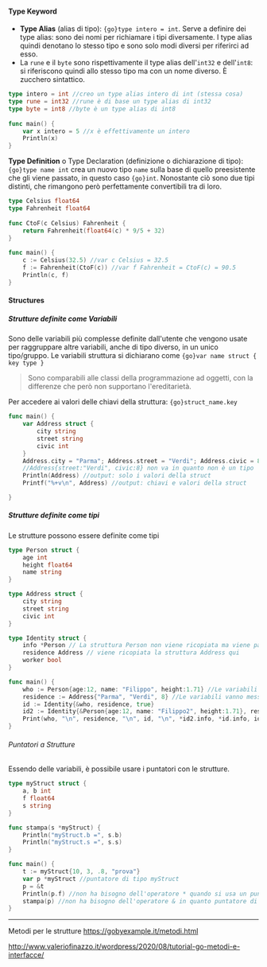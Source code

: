 #### Type Keyword
- **Type Alias** (alias di tipo): `{go}type intero = int`. Serve a definire dei type alias: sono dei nomi per richiamare i tipi diversamente. I type alias quindi denotano lo stesso tipo e sono solo modi diversi per riferirci ad esso.
- La `rune` e il `byte` sono rispettivamente il type alias dell'`int32` e dell'`int8`: si riferiscono quindi allo stesso tipo ma con un nome diverso. È zucchero sintattico.
```go unwrap title:"Type Alias"
type intero = int //creo un type alias intero di int (stessa cosa)
type rune = int32 //rune è di base un type alias di int32
type byte = int8 //byte è un type alias di int8
	
func main() {
	var x intero = 5 //x è effettivamente un intero 
	Println(x)
}
```

**Type Definition** o Type Declaration (definizione o dichiarazione di tipo): `{go}type name int` crea un nuovo tipo `name` sulla base di quello preesistente che gli viene passato, in questo caso `{go}int`. Nonostante ciò sono due tipi distinti, che rimangono però perfettamente convertibili tra di loro.
```go unwrap title:"Utilizzo dei Type Definition per dichiarare unità di temperatura diverse"
type Celsius float64
type Fahrenheit float64
	
func CtoF(c Celsius) Fahrenheit {
	return Fahrenheit(float64(c) * 9/5 + 32)
}
	
func main() {
	c := Celsius(32.5) //var c Celsius = 32.5
	f := Fahrenheit(CtoF(c)) //var f Fahrenheit = CtoF(c) = 90.5
	Println(c, f)
}
```

#### Structures
##### Strutture definite come Variabili
Sono delle variabili più complesse definite dall'utente che vengono usate per raggruppare altre variabili, anche di tipo diverso, in un unico tipo/gruppo. Le variabili struttura si dichiarano come `{go}var name struct { key type }`
>Sono comparabili alle classi della programmazione ad oggetti, con la differenze che però non supportano l'ereditarietà. 

Per accedere ai valori delle chiavi della struttura: `{go}struct_name.key` 
```go unwrap title:"Dichiarazione di una variabile struttura" err:8
func main() {
	var Address struct {
		city string
		street string
		civic int
	}
	Address.city = "Parma"; Address.street = "Verdi"; Address.civic = 8
	//Address{street:"Verdi", civic:8} non va in quanto non è un tipo
	Println(Address) //output: solo i valori della struct
	Printf("%+v\n", Address) //output: chiavi e valori della struct

}
```

##### Strutture definite come tipi
Le strutture possono essere  definite come tipi
```go unwrap title:
type Person struct {
	age int
	height float64
	name string
}

type Address struct {
	city string
	street string
	civic int
}

type Identity struct {
	info *Person // La struttura Person non viene ricopiata ma viene passato il suo indirizzo
	residence Address // viene ricopiata la struttura Address qui
	worker bool
}

func main() {
	who := Person{age:12, name: "Filippo", height:1.71} //Le variabili vanno messe tramite chiave. Quelle non assegnate hanno il valore di default del tipo
	residence := Address{"Parma", "Verdi", 8} //Le variabili vanno messe tutte ed in ordine
	id := Identity{&who, residence, true}
	id2 := Identity{&Person{age:12, name: "Filippo2", height:1.71}, residence, true}
	Print(who, "\n", residence, "\n", id, "\n", *id2.info, *id.info, id.info)
}
```

###### Puntatori a Strutture
Essendo delle variabili, è possibile usare i puntatori con le strutture.
```go unwrap title:
type myStruct struct {
	a, b int
	f float64
	s string
}

func stampa(s *myStruct) {
	Println("myStruct.b =", s.b)
	Println("myStruct.s =", s.s)
}

func main() {
	t := myStruct{10, 3, .8, "prova"}
	var p *myStruct //puntatore di tipo myStruct
	p = &t
	Println(p.f) //non ha bisogno dell'operatore * quando si usa un puntatore di tipo struttura
	stampa(p) //non ha bisogno dell'operatore & in quanto puntatore di tipo struttura
}
```

***
Metodi per le strutture
https://gobyexample.it/metodi.html

http://www.valeriofinazzo.it/wordpress/2020/08/tutorial-go-metodi-e-interfacce/